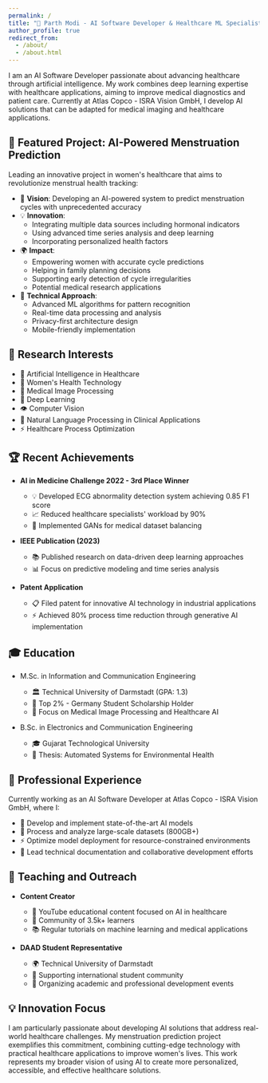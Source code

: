 ```yaml
---
permalink: /
title: "🤖 Parth Modi - AI Software Developer & Healthcare ML Specialist 🏥"
author_profile: true
redirect_from: 
  - /about/
  - /about.html
---
```



I am an AI Software Developer passionate about advancing healthcare through artificial intelligence. My work combines deep learning expertise with healthcare applications, aiming to improve medical diagnostics and patient care. Currently at Atlas Copco - ISRA Vision GmbH, I develop AI solutions that can be adapted for medical imaging and healthcare applications.

## 🌟 Featured Project: AI-Powered Menstruation Prediction

Leading an innovative project in women's healthcare that aims to revolutionize menstrual health tracking:

* 🎯 **Vision**: Developing an AI-powered system to predict menstruation cycles with unprecedented accuracy
* 💡 **Innovation**:
  * Integrating multiple data sources including hormonal indicators
  * Using advanced time series analysis and deep learning
  * Incorporating personalized health factors
* 🌍 **Impact**:
  * Empowering women with accurate cycle predictions
  * Helping in family planning decisions
  * Supporting early detection of cycle irregularities
  * Potential medical research applications
* 🔬 **Technical Approach**:
  * Advanced ML algorithms for pattern recognition
  * Real-time data processing and analysis
  * Privacy-first architecture design
  * Mobile-friendly implementation

## 🎯 Research Interests

* 🏥 Artificial Intelligence in Healthcare
* 👥 Women's Health Technology
* 🔬 Medical Image Processing
* 🧠 Deep Learning
* 👁️ Computer Vision
* 📝 Natural Language Processing in Clinical Applications
* ⚡ Healthcare Process Optimization

## 🏆 Recent Achievements

* **AI in Medicine Challenge 2022 - 3rd Place Winner**
  * 💡 Developed ECG abnormality detection system achieving 0.85 F1 score
  * 📈 Reduced healthcare specialists' workload by 90%
  * 🔄 Implemented GANs for medical dataset balancing

* **IEEE Publication (2023)**
  * 📚 Published research on data-driven deep learning approaches
  * 📊 Focus on predictive modeling and time series analysis

* **Patent Application**
  * 📋 Filed patent for innovative AI technology in industrial applications
  * ⚡ Achieved 80% process time reduction through generative AI implementation

## 🎓 Education

* M.Sc. in Information and Communication Engineering
  * 🏛️ Technical University of Darmstadt (GPA: 1.3)
  * 🌟 Top 2% - Germany Student Scholarship Holder
  * 🔬 Focus on Medical Image Processing and Healthcare AI

* B.Sc. in Electronics and Communication Engineering
  * 🎓 Gujarat Technological University
  * 📑 Thesis: Automated Systems for Environmental Health

## 💼 Professional Experience

Currently working as an AI Software Developer at Atlas Copco - ISRA Vision GmbH, where I:
* 🚀 Develop and implement state-of-the-art AI models
* 💾 Process and analyze large-scale datasets (800GB+)
* ⚡ Optimize model deployment for resource-constrained environments
* 📝 Lead technical documentation and collaborative development efforts

## 🎯 Teaching and Outreach

* **Content Creator**
  * 🎥 YouTube educational content focused on AI in healthcare
  * 👥 Community of 3.5k+ learners
  * 📚 Regular tutorials on machine learning and medical applications

* **DAAD Student Representative**
  * 🌍 Technical University of Darmstadt
  * 🤝 Supporting international student community
  * 📅 Organizing academic and professional development events

## 💡 Innovation Focus

I am particularly passionate about developing AI solutions that address real-world healthcare challenges. My menstruation prediction project exemplifies this commitment, combining cutting-edge technology with practical healthcare applications to improve women's lives. This work represents my broader vision of using AI to create more personalized, accessible, and effective healthcare solutions.